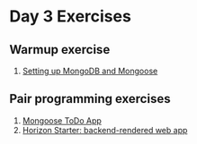 # Day 3 Exercises

## Warmup exercise
1. [Setting up MongoDB and Mongoose](./warmup.md)

## Pair programming exercises
1. [Mongoose ToDo App](./todo-mongoose/README.md)
1. [Horizon Starter: backend-rendered web app](./horizonstarter)
